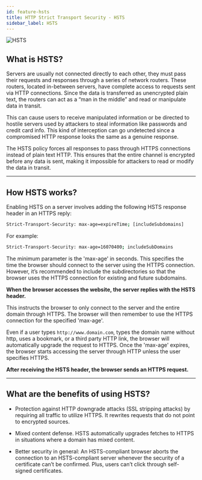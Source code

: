 ```yaml
---
id: feature-hsts
title: HTTP Strict Transport Security - HSTS
sidebar_label: HSTS
---
```


![HSTS](/img/features/hsts.gif)

## What is HSTS?

Servers are usually not connected directly to each other, they must pass their requests and responses 
through a series of network routers. These routers, located in-between servers, have complete access to 
requests sent via HTTP connections. Since the data is transferred as unencrypted plain text, the routers 
can act as a “man in the middle” and read or manipulate data in transit.

This can cause users to receive manipulated information or be directed to hostile servers used by attackers 
to steal information like passwords and credit card info. This kind of interception can go undetected since 
a compromised HTTP response looks the same as a genuine response.

The HSTS policy forces all responses to pass through HTTPS connections instead of plain text HTTP. This ensures 
that the entire channel is encrypted before any data is sent, making it impossible for attackers to read or modify 
the data in transit.

---

## How HSTS works?

Enabling HSTS on a server involves adding the following HSTS response header in an HTTPS reply:

```bash
Strict-Transport-Security: max-age=expireTime; [includeSubdomains]
```
  

For example:
```bash
Strict-Transport-Security: max-age=16070400; includeSubDomains
```

The minimum parameter is the 'max-age' in seconds. This specifies the time the browser should connect to the 
server using the HTTPS connection. However, it’s recommended to include the subdirectories so that the browser 
uses the HTTPS connection for existing and future subdomains.

**When the browser accesses the website, the server replies with the HSTS header.**

This instructs the browser to only connect to the server and the entire domain through HTTPS. The browser will 
then remember to use the HTTPS connection for the specified 'max-age'.

Even if a user types `http://www.domain.com`, types the domain name without http, uses a bookmark, or a third party 
HTTP link, the browser will automatically upgrade the request to HTTPS. Once the 'max-age' expires, the browser 
starts accessing the server through HTTP unless the user specifies HTTPS.

**After receiving the HSTS header, the browser sends an HTTPS request.**

---

## What are the benefits of using HSTS?

 - Protection against HTTP downgrade attacks (SSL stripping attacks) by requiring all traffic to utilize HTTPS. 
 It rewrites requests that do not point to encrypted sources.

 - Mixed content defense. HSTS automatically upgrades fetches to HTTPS in situations where a domain has mixed content.

 - Better security in general: An HSTS-compliant browser aborts the connection to an HSTS-compliant server whenever the 
 security of a certificate can’t be confirmed. Plus, users can’t click through self-signed certificates.


<div class="custom-slant"></div>  
